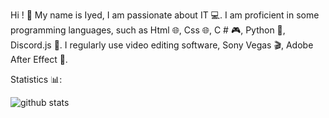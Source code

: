 Hi ! 👋
My name is Iyed, I am passionate about IT 💻.
I am proficient in some programming languages, such as Html 🌐, Css 🌐, C # 🎮, Python 🐍, Discord.js 🤖. I regularly use video editing software, Sony Vegas 🎬, Adobe After Effect 🎥.

Statistics 📊:

![github stats](https://github-readme-stats.vercel.app/api?username=iyed-dev&show_icons=true&theme=tokyonight&count_private=true)
